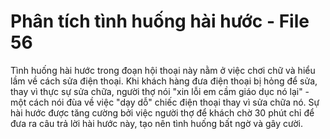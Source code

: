 # Phân tích tình huống hài hước - File 56

Tình huống hài hước trong đoạn hội thoại này nằm ở việc chơi chữ và hiểu lầm về cách sửa điện thoại. Khi khách hàng đưa điện thoại bị hỏng để sửa, thay vì thực sự sửa chữa, người thợ nói "xin lỗi em cầm giáo dục nó lại" - một cách nói đùa về việc "dạy dỗ" chiếc điện thoại thay vì sửa chữa nó. Sự hài hước được tăng cường bởi việc người thợ để khách chờ 30 phút chỉ để đưa ra câu trả lời hài hước này, tạo nên tình huống bất ngờ và gây cười.

